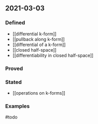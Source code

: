 ## 2021-03-03
### Defined
- [[differential k-form]]
- [[pullback along k-form]]
- [[differential of a k-form]]
- [[closed half-space]]
- [[differentiability in closed half-space]]
### Proved
### Stated
- [[operations on k-forms]]
### Examples
#todo 